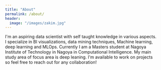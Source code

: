 ```yaml
---
title: "About"
permalink: /about/
header:
  image: "/images/zakim.jpg"
---
```


I'm an aspiring data scientist with self taught knowledge in various aspects. I specialize in BI visualizations, data mining techniques, Machine learning, deep learning and MLOps. Currently I am a Masters student at Nagoya Institute of Technology in Nagoya in Computational Intelligence. My main study area of focus area is deep leaning. I'm available to work on projects so feel free to reach out for any collaboration!


